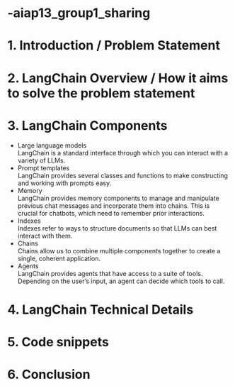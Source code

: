# -aiap13_group1_sharing

# 1. Introduction / Problem Statement
# 2. LangChain Overview / How it aims to solve the problem statement
# 3. LangChain Components
- Large language models  
LangChain is a standard interface through which you can interact with a variety of LLMs.
- Prompt templates  
LangChain provides several classes and functions to make constructing and working with prompts easy.
- Memory  
LangChain provides memory components to manage and manipulate previous chat messages and incorporate them into chains. This is crucial for chatbots, which need to remember prior interactions.
- Indexes  
Indexes refer to ways to structure documents so that LLMs can best interact with them.
- Chains  
Chains allow us to combine multiple components together to create a single, coherent application. 
- Agents  
LangChain provides agents that have access to a suite of tools. Depending on the user’s input, an agent can decide which tools to call.
# 4. LangChain Technical Details
# 5. Code snippets
# 6. Conclusion
